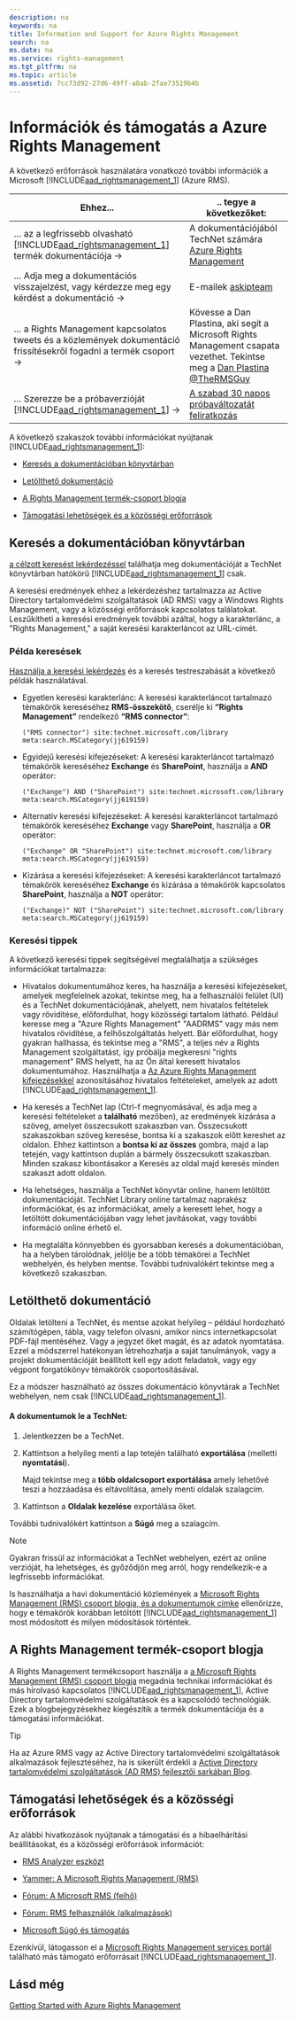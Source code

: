 ```yaml
---
description: na
keywords: na
title: Information and Support for Azure Rights Management
search: na
ms.date: na
ms.service: rights-management
ms.tgt_pltfrm: na
ms.topic: article
ms.assetid: 7cc73d92-27d6-49ff-a8ab-2fae73519b4b
---
```

# Inform&#225;ci&#243;k &#233;s t&#225;mogat&#225;s a Azure Rights Management
A következő erőforrások használatára vonatkozó további információk a Microsoft [!INCLUDE[aad_rightsmanagement_1](../Token/aad_rightsmanagement_1_md.md)] (Azure RMS).

|Ehhez...|.. tegye a következőket:|
|------------|----------------------------|
|… az a legfrissebb olvasható [!INCLUDE[aad_rightsmanagement_1](../Token/aad_rightsmanagement_1_md.md)] termék dokumentációja →|A dokumentációjából TechNet számára  [Azure Rights Management](../Topic/Azure_Rights_Management.md)|
|… Adja meg a dokumentációs visszajelzést, vagy kérdezze meg egy kérdést a dokumentáció →|E-mailek [askipteam](mailto:%20askipteam@microsoft.com?subject=Documentation%20feedback)|
|… a Rights Management kapcsolatos tweets és a közlemények dokumentáció frissítésekről fogadni a termék csoport →|Kövesse a Dan Plastina, aki segít a Microsoft Rights Management csapata vezethet. Tekintse meg a [Dan Plastina @TheRMSGuy](https://twitter.com/TheRMSGuy)|
|… Szerezze be a próbaverzióját [!INCLUDE[aad_rightsmanagement_1](../Token/aad_rightsmanagement_1_md.md)] →|[A szabad 30 napos próbaváltozatát feliratkozás](https://portal.microsoftonline.com/Signup/MainSignUp15.aspx?&amp;OfferId=A43415D3-404C-4df3-B31B-AAD28118A778&amp;dl=RIGHTSMANAGEMENT&amp;ali=1)|
A következő szakaszok további információkat nyújtanak [!INCLUDE[aad_rightsmanagement_1](../Token/aad_rightsmanagement_1_md.md)]:

-   [Keresés a dokumentációban könyvtárban](../Topic/Information_and_Support_for_Azure_Rights_Management.md#BKMK_SearchTips)

-   [Letölthető dokumentáció](../Topic/Information_and_Support_for_Azure_Rights_Management.md#BKMK_Download)

-   [A Rights Management termék-csoport blogja](../Topic/Information_and_Support_for_Azure_Rights_Management.md#BKMK_ProductGroupBlog)

-   [Támogatási lehetőségek és a közösségi erőforrások](../Topic/Information_and_Support_for_Azure_Rights_Management.md#BKMK_SupportOptions)

## <a name="BKMK_SearchTips"></a>Keresés a dokumentációban könyvtárban
[a célzott keresést lekérdezéssel](http://www.bing.com/search?q=%28"Rights%20Management"%29%20site:technet.microsoft.com/library%20meta:search.MSCategory%28jj619159%29) találhatja meg dokumentációját a TechNet könyvtárban hatókörű [!INCLUDE[aad_rightsmanagement_1](../Token/aad_rightsmanagement_1_md.md)] csak.

A keresési eredmények ehhez a lekérdezéshez tartalmazza az Active Directory tartalomvédelmi szolgáltatások (AD RMS) vagy a Windows Rights Management, vagy a közösségi erőforrások kapcsolatos találatokat. Leszűkítheti a keresési eredmények további azáltal, hogy a karakterlánc, a "Rights Management," a saját keresési karakterláncot az URL-címét.

### Példa keresések
[Használja a keresési lekérdezés](http://www.bing.com/search?q=%28"Rights%20Management"%29%20site:technet.microsoft.com/library%20meta:search.MSCategory%28jj619159%29) és a keresés testreszabását a következő példák használatával.

-   Egyetlen keresési karakterlánc: A keresési karakterláncot tartalmazó témakörök kereséséhez **RMS-összekötő**, cserélje ki **“Rights Management”** rendelkező **“RMS connector”**:

    ```
    ("RMS connector") site:technet.microsoft.com/library meta:search.MSCategory(jj619159)
    ```

-   Egyidejű keresési kifejezéseket: A keresési karakterláncot tartalmazó témakörök kereséséhez **Exchange** és **SharePoint**, használja a **AND** operátor:

    ```
    ("Exchange") AND ("SharePoint") site:technet.microsoft.com/library meta:search.MSCategory(jj619159)
    ```

-   Alternatív keresési kifejezéseket: A keresési karakterláncot tartalmazó témakörök kereséséhez **Exchange** vagy **SharePoint**, használja a **OR** operátor:

    ```
    ("Exchange" OR "SharePoint") site:technet.microsoft.com/library meta:search.MSCategory(jj619159)
    ```

-   Kizárása a keresési kifejezéseket: A keresési karakterláncot tartalmazó témakörök kereséséhez **Exchange** és kizárása a témakörök kapcsolatos **SharePoint**, használja a **NOT** operátor:

    ```
    ("Exchange)" NOT ("SharePoint") site:technet.microsoft.com/library meta:search.MSCategory(jj619159)
    ```

### Keresési tippek
A következő keresési tippek segítségével megtalálhatja a szükséges információkat tartalmazza:

-   Hivatalos dokumentumához keres, ha használja a keresési kifejezéseket, amelyek megfelelnek azokat, tekintse meg, ha a felhasználói felület (UI) és a TechNet dokumentációjának, ahelyett, nem hivatalos feltételek vagy rövidítése, előfordulhat, hogy közösségi tartalom látható. Például keresse meg a "Azure Rights Management" "AADRMS" vagy más nem hivatalos rövidítése, a felhőszolgáltatás helyett. Bár előfordulhat, hogy gyakran hallhassa, és tekintse meg a "RMS", a teljes név a Rights Management szolgáltatást, így próbálja megkeresni "rights management" RMS helyett, ha az Ön által keresett hivatalos dokumentumához. Használhatja a [Az Azure Rights Management kifejezésekkel](../Topic/Terminology_for_Azure_Rights_Management.md) azonosításához hivatalos feltételeket, amelyek az adott [!INCLUDE[aad_rightsmanagement_1](../Token/aad_rightsmanagement_1_md.md)].

-   Ha keresés a TechNet lap (Ctrl-f megnyomásával, és adja meg a keresési feltételeket a **található** mezőben), az eredmények kizárása a szöveg, amelyet összecsukott szakaszban van. Összecsukott szakaszokban szöveg keresése, bontsa ki a szakaszok előtt kereshet az oldalon. Ehhez kattintson a **bontsa ki az összes** gombra, majd a lap tetején, vagy kattintson duplán a bármely összecsukott szakaszban. Minden szakasz kibontásakor a Keresés az oldal majd keresés minden szakaszt adott oldalon.

-   Ha lehetséges, használja a TechNet könyvtár online, hanem letöltött dokumentációját. TechNet Library online tartalmaz naprakész információkat, és az információkat, amely a keresett lehet, hogy a letöltött dokumentációjában vagy lehet javításokat, vagy további információ online érhető el.

-   Ha megtalálta könnyebben és gyorsabban keresés a dokumentációban, ha a helyben tárolódnak, jelölje be a több témakörei a TechNet webhelyén, és helyben mentse. További tudnivalókért tekintse meg a következő szakaszban.

## <a name="BKMK_Download"></a>Letölthető dokumentáció
Oldalak letölteni a TechNet, és mentse azokat helyileg – például hordozható számítógépen, tábla, vagy telefon olvasni, amikor nincs internetkapcsolat PDF-fájl mentéséhez. Vagy a jegyzet őket magát, és az adatok nyomtatása. Ezzel a módszerrel hatékonyan létrehozhatja a saját tanulmányok, vagy a projekt dokumentációját beállított kell egy adott feladatok, vagy egy végpont forgatókönyv témakörök csoportosításával.

Ez a módszer használható az összes dokumentáció könyvtárak a TechNet webhelyen, nem csak [!INCLUDE[aad_rightsmanagement_1](../Token/aad_rightsmanagement_1_md.md)].

#### A dokumentumok le a TechNet:

1.  Jelentkezzen be a TechNet.

2.  Kattintson a helyileg menti a lap tetején található **exportálása** (melletti **nyomtatási**).

    Majd tekintse meg a **több oldalcsoport exportálása** amely lehetővé teszi a hozzáadása és eltávolítása, amely menti oldalak szalagcím.

3.  Kattintson a **Oldalak kezelése** exportálása őket.

További tudnivalókért kattintson a **Súgó** meg a szalagcím.

> [!NOTE]
> Gyakran frissül az információkat a TechNet webhelyen, ezért az online verzióját, ha lehetséges, és győződjön meg arról, hogy rendelkezik-e a legfrissebb információkat.
> 
> Is használhatja a havi dokumentáció közlemények a [Microsoft Rights Management (RMS) csoport blogja, és a dokumentumok címke](http://blogs.technet.com/b/rms/archive/tags/docs/) ellenőrizze, hogy e témakörök korábban letöltött [!INCLUDE[aad_rightsmanagement_1](../Token/aad_rightsmanagement_1_md.md)] most módosított és milyen módosítások történtek.

## <a name="BKMK_ProductGroupBlog"></a>A Rights Management termék-csoport blogja
A Rights Management termékcsoport használja a [a Microsoft Rights Management (RMS) csoport blogja](http://blogs.technet.com/b/rms/) megadnia technikai információkat és más hírolvasó kapcsolatos [!INCLUDE[aad_rightsmanagement_1](../Token/aad_rightsmanagement_1_md.md)], Active Directory tartalomvédelmi szolgáltatások és a kapcsolódó technológiák. Ezek a blogbejegyzésekhez kiegészítik a termék dokumentációja és a támogatási információkat.

> [!TIP]
> Ha az Azure RMS vagy az Active Directory tartalomvédelmi szolgáltatások alkalmazások fejlesztéséhez, ha is sikerült érdekli a [Active Directory tartalomvédelmi szolgáltatások (AD RMS) fejlesztői sarkában Blog](http://blogs.msdn.com/b/rms/).

## <a name="BKMK_SupportOptions"></a>Támogatási lehetőségek és a közösségi erőforrások
Az alábbi hivatkozások nyújtanak a támogatási és a hibaelhárítási beállításokat, és a közösségi erőforrások információt:

-   [RMS Analyzer eszközt](http://www.microsoft.com/en-us/download/details.aspx?id=46437)

-   [Yammer: A Microsoft Rights Management (RMS)](http://www.yammer.com/AskIPTeam)

-   [Fórum: A Microsoft RMS (felhő)](https://social.technet.microsoft.com/Forums/en-US/home?forum=rmscloud)

-   [Fórum: RMS felhasználók (alkalmazások)](https://social.technet.microsoft.com/Forums/en-US/home?forum=rmsapps)

-   [Microsoft Súgó és támogatás](http://go.microsoft.com/fwlink/?LinkId=243064)

Ezenkívül, látogasson el a [Microsoft Rights Management services portál](http://www.microsoft.com/rms) található más támogató erőforrásait [!INCLUDE[aad_rightsmanagement_1](../Token/aad_rightsmanagement_1_md.md)].

## Lásd még
[Getting Started with Azure Rights Management](../Topic/Getting_Started_with_Azure_Rights_Management.md)

